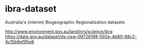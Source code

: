 # ibra-dataset
Australia's (interim) Biogeographic Regionalization datasets

http://www.environment.gov.au/land/nrs/science/ibra
https://data.gov.au/dataset/ds-nsw-09728198-592e-4b80-88c2-4c15b8ef95e8
